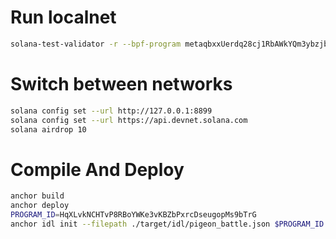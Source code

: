 # Run localnet

```bash
solana-test-validator -r --bpf-program metaqbxxUerdq28cj1RbAWkYQm3ybzjb6a8bt518x1s ./programs/mpl_metadata.so --bpf-program TokenkegQfeZyiNwAJbNbGKPFXCWuBvf9Ss623VQ5DA ./programs/spl_token.so
```

# Switch between networks

```bash
solana config set --url http://127.0.0.1:8899
solana config set --url https://api.devnet.solana.com
solana airdrop 10
```

# Compile And Deploy

```bash
anchor build
anchor deploy
PROGRAM_ID=HqXLvkNCHTvP8RBoYWKe3vKBZbPxrcDseugopMs9bTrG
anchor idl init --filepath ./target/idl/pigeon_battle.json $PROGRAM_ID --provider.cluster devnet
```
